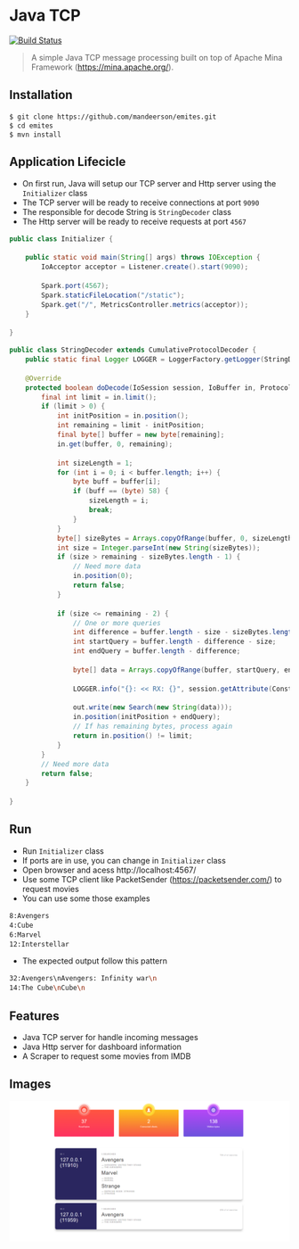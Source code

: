# Java TCP 
[![Build Status](https://travis-ci.com/mandeerson/emites.svg?branch=master)](https://travis-ci.com/mandeerson/emites)

> A simple Java TCP message processing built on top of Apache Mina Framework (https://mina.apache.org/).

## Installation

```shell
$ git clone https://github.com/mandeerson/emites.git
$ cd emites
$ mvn install
```

## Application Lifecicle

- On first run, Java will setup our TCP server and Http server using the `Initializer` class
- The TCP server will be ready to receive connections at port `9090`
- The responsible for decode String is `StringDecoder` class
- The Http server will be ready to receive requests at port `4567`

```java
public class Initializer {

    public static void main(String[] args) throws IOException {
        IoAcceptor acceptor = Listener.create().start(9090);

        Spark.port(4567);
        Spark.staticFileLocation("/static");
        Spark.get("/", MetricsController.metrics(acceptor));
    }

}

```

```java
public class StringDecoder extends CumulativeProtocolDecoder {
    public static final Logger LOGGER = LoggerFactory.getLogger(StringDecoder.class);

    @Override
    protected boolean doDecode(IoSession session, IoBuffer in, ProtocolDecoderOutput out) throws Exception {
        final int limit = in.limit();
        if (limit > 0) {
            int initPosition = in.position();
            int remaining = limit - initPosition;
            final byte[] buffer = new byte[remaining];
            in.get(buffer, 0, remaining);

            int sizeLength = 1;
            for (int i = 0; i < buffer.length; i++) {
                byte buff = buffer[i];
                if (buff == (byte) 58) {
                    sizeLength = i;
                    break;
                }
            }
            byte[] sizeBytes = Arrays.copyOfRange(buffer, 0, sizeLength);
            int size = Integer.parseInt(new String(sizeBytes));
            if (size > remaining - sizeBytes.length - 1) {
                // Need more data
                in.position(0);
                return false;
            }

            if (size <= remaining - 2) {
                // One or more queries
                int difference = buffer.length - size - sizeBytes.length - 1;
                int startQuery = buffer.length - difference - size;
                int endQuery = buffer.length - difference;

                byte[] data = Arrays.copyOfRange(buffer, startQuery, endQuery);

                LOGGER.info("{}: << RX: {}", session.getAttribute(Constants.LOGGER), Arrays.toString(data));

                out.write(new Search(new String(data)));
                in.position(initPosition + endQuery);
                // If has remaining bytes, process again
                return in.position() != limit;
            }
        }
        // Need more data
        return false;
    }

}
```

## Run

- Run `Initializer` class
- If ports are in use, you can change in `Initializer` class
- Open browser and acess http://localhost:4567/
- Use some TCP client like PacketSender (https://packetsender.com/) to request movies
- You can use some those examples

```sh
8:Avengers
4:Cube
6:Marvel
12:Interstellar
```

- The expected output follow this pattern
```sh
32:Avengers\nAvengers: Infinity war\n
14:The Cube\nCube\n
```

## Features
- Java TCP server for handle incoming messages
- Java Http server for dashboard information
- A Scraper to request some movies from IMDB

## Images

![Dashboard](/dashboard.png?raw=true "Dashboard")